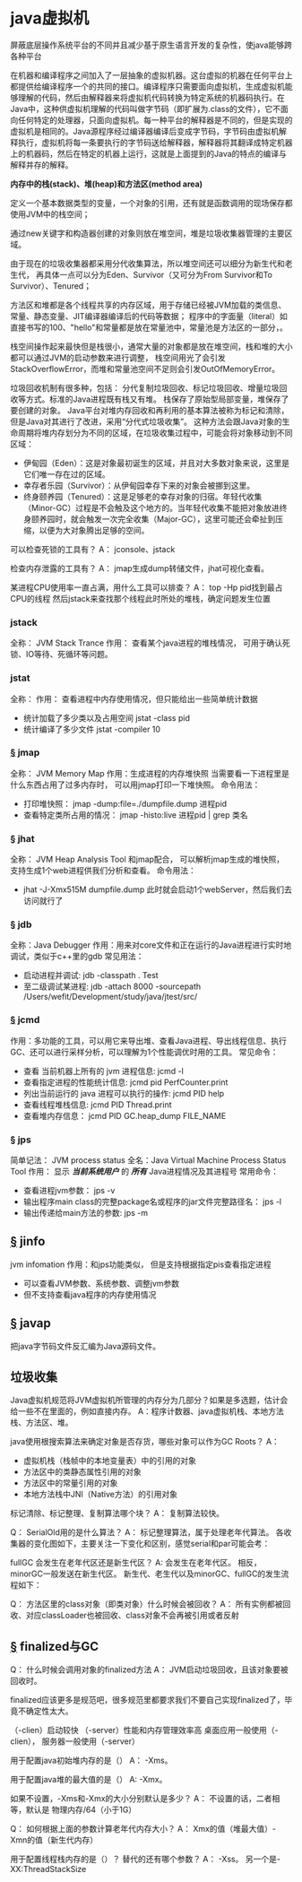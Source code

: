 # java虚拟机

屏蔽底层操作系统平台的不同并且减少基于原生语言开发的复杂性，使java能够跨各种平台 

在机器和编译程序之间加入了一层抽象的虚拟机器。这台虚拟的机器在任何平台上都提供给编译程序一个的共同的接口。编译程序只需要面向虚拟机，生成虚拟机能够理解的代码，然后由解释器来将虚拟机代码转换为特定系统的机器码执行。在Java中，这种供虚拟机理解的代码叫做字节码（即扩展为.class的文件），它不面向任何特定的处理器，只面向虚拟机。每一种平台的解释器是不同的，但是实现的虚拟机是相同的。Java源程序经过编译器编译后变成字节码，字节码由虚拟机解释执行，虚拟机将每一条要执行的字节码送给解释器，解释器将其翻译成特定机器上的机器码，然后在特定的机器上运行，这就是上面提到的Java的特点的编译与解释并存的解释。


**内存中的栈(stack)、堆(heap)和方法区(method area)** 

定义一个基本数据类型的变量，一个对象的引用，还有就是函数调用的现场保存都使用JVM中的栈空间；

通过new关键字和构造器创建的对象则放在堆空间，堆是垃圾收集器管理的主要区域。

由于现在的垃圾收集器都采用分代收集算法，所以堆空间还可以细分为新生代和老生代，
再具体一点可以分为Eden、Survivor（又可分为From Survivor和To Survivor）、Tenured；

方法区和堆都是各个线程共享的内存区域，用于存储已经被JVM加载的类信息、常量、静态变量、JIT编译器编译后的代码等数据；
程序中的字面量（literal）如直接书写的100、"hello"和常量都是放在常量池中，常量池是方法区的一部分，。

栈空间操作起来最快但是栈很小，通常大量的对象都是放在堆空间，栈和堆的大小都可以通过JVM的启动参数来进行调整，
栈空间用光了会引发StackOverflowError，而堆和常量池空间不足则会引发OutOfMemoryError。

垃圾回收机制有很多种，包括：
分代复制垃圾回收、标记垃圾回收、增量垃圾回收等方式。标准的Java进程既有栈又有堆。
栈保存了原始型局部变量，堆保存了要创建的对象。
Java平台对堆内存回收和再利用的基本算法被称为标记和清除，但是Java对其进行了改进，采用“分代式垃圾收集”。
这种方法会跟Java对象的生命周期将堆内存划分为不同的区域，在垃圾收集过程中，可能会将对象移动到不同区域：
- 伊甸园（Eden）：这是对象最初诞生的区域，并且对大多数对象来说，这里是它们唯一存在过的区域。
- 幸存者乐园（Survivor）：从伊甸园幸存下来的对象会被挪到这里。
- 终身颐养园（Tenured）：这是足够老的幸存对象的归宿。年轻代收集（Minor-GC）过程是不会触及这个地方的。当年轻代收集不能把对象放进终身颐养园时，就会触发一次完全收集（Major-GC），这里可能还会牵扯到压缩，以便为大对象腾出足够的空间。

 可以检查死锁的工具有？
A： jconsole、jstack



检查内存泄露的工具有？
A： jmap生成dump转储文件，jhat可视化查看。

某进程CPU使用率一直占满，用什么工具可以排查？
A：
top -Hp pid找到最占CPU的线程
然后jstack来查找那个线程此时所处的堆栈，确定问题发生位置

### jstack

全称： JVM Stack Trance
作用： 查看某个java进程的堆栈情况， 可用于确认死锁、IO等待、死循环等问题。



###  jstat

全称：
作用：
查看进程中内存使用情况，但只能给出一些简单统计数据

- 统计加载了多少类以及占用空间 jstat -class pid
- 统计编译了多少文件 jstat -compiler 10

### [§](http://3ms.huawei.com/km/blogs/details/7923091#jmap) jmap

全称： JVM Memory Map
作用：生成进程的内存堆快照
当需要看一下进程里是什么东西占用了过多内存时， 可以用jmap打印一下堆快照。
命令用法：

- 打印堆快照： jmap -dump:file=./dumpfile.dump 进程pid
- 查看特定类所占用的情况： jmap -histo:live 进程pid | grep 类名

### [§](http://3ms.huawei.com/km/blogs/details/7923091#jhat) jhat

全称： JVM Heap Analysis Tool
和jmap配合， 可以解析jmap生成的堆快照， 支持生成1个web进程供我们分析和查看。
命令用法：

- jhat -J-Xmx515M dumpfile.dump
  此时就会启动1个webServer，然后我们去访问就行了

### [§](http://3ms.huawei.com/km/blogs/details/7923091#jdb) jdb

全称：Java Debugger
作用：用来对core文件和正在运行的Java进程进行实时地调试，类似于c++里的gdb
常见用法：

- 启动进程并调试: jdb -classpath . Test
- 至二级调试某进程: jdb -attach 8000 -sourcepath /Users/wefit/Development/study/java/jtest/src/

### [§](http://3ms.huawei.com/km/blogs/details/7923091#jcmd) jcmd

作用：多功能的工具，可以用它来导出堆、查看Java进程、导出线程信息、执行GC、还可以进行采样分析，可以理解为1个性能调优时用的工具。
常见命令：

- 查看 当前机器上所有的 jvm 进程信息: jcmd -l
- 查看指定进程的性能统计信息: jcmd pid PerfCounter.print
- 列出当前运行的 java 进程可以执行的操作: jcmd PID help
- 查看线程堆栈信息: jcmd PID Thread.print
- 查看堆内存信息： jcmd PID GC.heap_dump FILE_NAME

### [§](http://3ms.huawei.com/km/blogs/details/7923091#jps) jps

简单记法： JVM process status
全名：Java Virtual Machine Process Status Tool
作用： 显示 ***当前系统用户*** 的 ***所有*** Java进程情况及其进程号
常用命令：

- 查看进程jvm参数： jps -v
- 输出程序main class的完整package名或程序的jar文件完整路径名： jps -l
- 输出传递给main方法的参数: jps -m

## [§](http://3ms.huawei.com/km/blogs/details/7923091#jinfo) jinfo

jvm infomation
作用：和jps功能类似， 但是支持根据指定pis查看指定进程

- 可以查看JVM参数、系统参数、调整jvm参数
- 但不支持查看java程序的内存使用情况

## [§](http://3ms.huawei.com/km/blogs/details/7923091#javap) javap

把java字节码文件反汇编为Java源码文件。

## 垃圾收集

Java虚拟机规范将JVM虚拟机所管理的内存分为几部分？如果是多选题，估计会给一些不在里面的，例如直接内存。
A：程序计数器、java虚拟机栈、本地方法栈、方法区、堆。

java使用根搜索算法来确定对象是否存货，哪些对象可以作为GC Roots？
A：

- 虚拟机栈（栈帧中的本地变量表）中的引用的对象
- 方法区中的类静态属性引用的对象
- 方法区中的常量引用的对象
- 本地方法栈中JNI（Native方法）的引用对象

 标记清除、标记整理、复制算法哪个块？
A： 复制算法较快。

Q： SerialOld用的是什么算法？
A： 标记整理算法，属于处理老年代算法。
各收集器的变化图如下，主要关注一下变化和区别，感觉serial和par可能会考：

fullGC 会发生在老年代区还是新生代区？
A: 会发生在老年代区。 相反，minorGC一般发送在新生代区。
新生代、老生代以及minorGC、fullGC的发生流程如下：

Q： 方法区里的class对象（即类对象）什么时候会被回收？
A： 所有实例都被回收、对应classLoader也被回收、class对象不会再被引用或者反射

## [§](http://3ms.huawei.com/km/blogs/details/7983891#finalized与gc) finalized与GC

Q： 什么时候会调用对象的finalized方法
A： JVM启动垃圾回收，且该对象要被回收时。

finalized应该更多是规范吧，很多规范里都要求我们不要自己实现finalized了，毕竟不确定性太大。

（-clien）启动较快
（-server）性能和内存管理效率高
桌面应用一般使用（-clien）， 服务器一般使用（-server）

用于配置java初始堆内存的是（）
A：
-Xms。

用于配置java堆的最大值的是（）
A:
-Xmx。

如果不设置，-Xms和-Xmx的大小分别默认是多少？
A：
不设置的话，二者相等，默认是 物理内存/64（小于1G）

Q： 如何根据上面的参数计算老年代内存大小？
A：
Xmx的值（堆最大值）- Xmn的值（新生代内存）

用于配置线程栈内存的是（）？ 替代的还有哪个参数？
A：
-Xss。 另一个是-XX:ThreadStackSize
